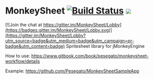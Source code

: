 # MonkeySheet [![Build Status](https://travis-ci.org/Pesegato/MonkeySheet.svg?branch=master)](https://travis-ci.org/Pesegato/MonkeySheet) [![](https://jitpack.io/v/Pesegato/MonkeySheet.svg)](https://jitpack.io/#Pesegato/MonkeySheet)

[![Join the chat at https://gitter.im/MonkeySheet/Lobby](https://badges.gitter.im/MonkeySheet/Lobby.svg)](https://gitter.im/MonkeySheet/Lobby?utm_source=badge&utm_medium=badge&utm_campaign=pr-badge&utm_content=badge)
Spritesheet library for jMonkeyEngine

How to use: https://www.gitbook.com/book/pesegato/monkeysheet-workflow/details

Example: https://github.com/Pesegato/MonkeySheetSampleApp
